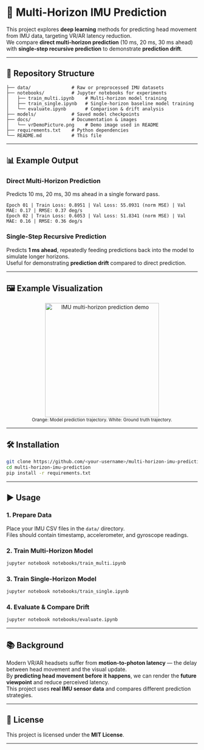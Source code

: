 # 🎯 Multi-Horizon IMU Prediction

This project explores **deep learning** methods for predicting head movement from IMU data, targeting VR/AR latency reduction.  
We compare **direct multi-horizon prediction** (10 ms, 20 ms, 30 ms ahead) with **single-step recursive prediction** to demonstrate **prediction drift**.

---

## 📂 Repository Structure

```
├── data/               # Raw or preprocessed IMU datasets
├── notebooks/          # Jupyter notebooks for experiments
│   ├── train_multi.ipynb    # Multi-horizon model training
│   ├── train_single.ipynb   # Single-horizon baseline model training
│   └── evaluate.ipynb       # Comparison & drift analysis
├── models/             # Saved model checkpoints
├── docs/               # Documentation & images
│   └── vrDemoPicture.png    # Demo image used in README
├── requirements.txt    # Python dependencies
└── README.md           # This file
```

---

## 📊 Example Output

### Direct Multi-Horizon Prediction
Predicts 10 ms, 20 ms, 30 ms ahead in a single forward pass.

```
Epoch 01 | Train Loss: 0.8951 | Val Loss: 55.0931 (norm MSE) | Val MAE: 0.17 | RMSE: 0.37 deg/s
Epoch 02 | Train Loss: 0.6053 | Val Loss: 51.8341 (norm MSE) | Val MAE: 0.16 | RMSE: 0.36 deg/s
```

### Single-Step Recursive Prediction
Predicts **1 ms ahead**, repeatedly feeding predictions back into the model to simulate longer horizons.  
Useful for demonstrating **prediction drift** compared to direct prediction.

---

## 🖼 Example Visualization

<p align="center">
  <img src="docs/VrPictureGif.gif" alt="IMU multi-horizon prediction demo" width="300">
  <br/>
  <sub>Orange: Model prediction trajectory. White: Ground truth trajectory.</sub>
</p>

---

## 🛠 Installation

```bash
git clone https://github.com/<your-username>/multi-horizon-imu-prediction.git
cd multi-horizon-imu-prediction
pip install -r requirements.txt
```

---

## ▶️ Usage

### 1. Prepare Data
Place your IMU CSV files in the `data/` directory.  
Files should contain timestamp, accelerometer, and gyroscope readings.

### 2. Train Multi-Horizon Model
```bash
jupyter notebook notebooks/train_multi.ipynb
```

### 3. Train Single-Horizon Model
```bash
jupyter notebook notebooks/train_single.ipynb
```

### 4. Evaluate & Compare Drift
```bash
jupyter notebook notebooks/evaluate.ipynb
```

---

## 📚 Background

Modern VR/AR headsets suffer from **motion-to-photon latency** — the delay between head movement and the visual update.  
By **predicting head movement before it happens**, we can render the **future viewpoint** and reduce perceived latency.  
This project uses **real IMU sensor data** and compares different prediction strategies.

---

## 📄 License
This project is licensed under the **MIT License**.

---
